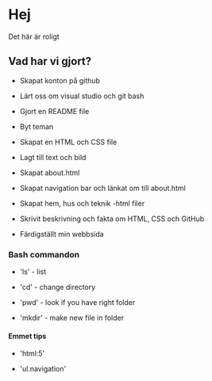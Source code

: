 # Hej

Det här är roligt

## Vad har vi gjort?

- Skapat konton på github

- Lärt oss om visual studio och git bash

- Gjort en README file

- Byt teman

- Skapat en HTML och CSS file

- Lagt till text och bild

- Skapat about.html
  
- Skapat navigation bar och länkat om till about.html

- Skapat hem, hus och teknik -html filer

- Skrivit beskrivning och fakta om HTML, CSS och GitHub

- Färdigställt min webbsida

### Bash commandon

- 'ls' - list

- 'cd' - change directory

- 'pwd' - look if you have right folder

- 'mkdir' - make new file in folder

#### Emmet tips

- 'html:5' 

- 'ul.navigation'


